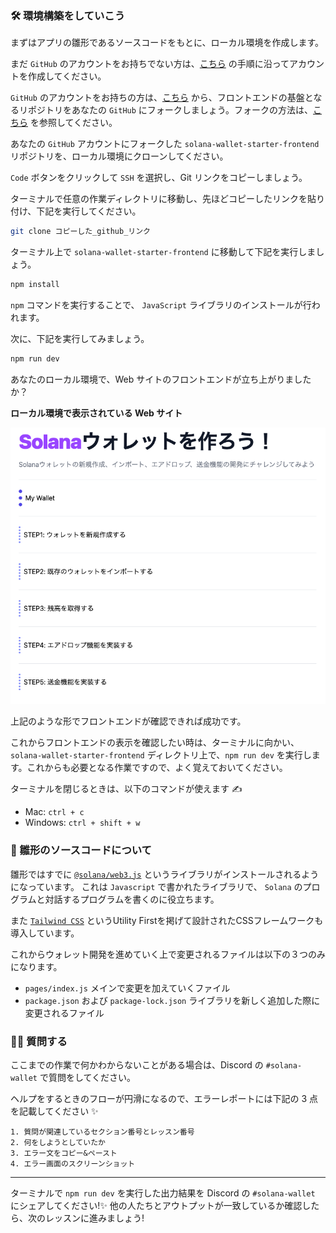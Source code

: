 ### 🛠 環境構築をしていこう

まずはアプリの雛形であるソースコードをもとに、ローカル環境を作成します。

まだ `GitHub` のアカウントをお持ちでない方は、[こちら](https://qiita.com/okumurakengo/items/848f7177765cf25fcde0) の手順に沿ってアカウントを作成してください。

`GitHub` のアカウントをお持ちの方は、[こちら](https://github.com/unchain-dev/solana-wallet-starter-project) から、フロントエンドの基盤となるリポジトリをあなたの `GitHub` にフォークしましょう。フォークの方法は、[こちら](https://denno-sekai.com/github-fork/) を参照してください。

あなたの `GitHub` アカウントにフォークした `solana-wallet-starter-frontend` リポジトリを、ローカル環境にクローンしてください。

`Code` ボタンをクリックして `SSH` を選択し、Git リンクをコピーしましょう。

ターミナルで任意の作業ディレクトリに移動し、先ほどコピーしたリンクを貼り付け、下記を実行してください。

```bash
git clone コピーした_github_リンク
```

ターミナル上で `solana-wallet-starter-frontend` に移動して下記を実行しましょう。

```bash
npm install
```

`npm` コマンドを実行することで、 `JavaScript` ライブラリのインストールが行われます。

次に、下記を実行してみましょう。

```bash
npm run dev
```

あなたのローカル環境で、Web サイトのフロントエンドが立ち上がりましたか？

**ローカル環境で表示されている Web サイト**

![](/public/images/Solana-Wallet/0_2_1.png)

上記のような形でフロントエンドが確認できれば成功です。

これからフロントエンドの表示を確認したい時は、ターミナルに向かい、`solana-wallet-starter-frontend` ディレクトリ上で、`npm run dev` を実行します。これからも必要となる作業ですので、よく覚えておいてください。

ターミナルを閉じるときは、以下のコマンドが使えます ✍️

- Mac: `ctrl + c`
- Windows: `ctrl + shift + w`

### 🎁 雛形のソースコードについて

雛形ではすでに [`@solana/web3.js`](https://solana-labs.github.io/solana-web3.js/index.html) というライブラリがインストールされるようになっています。 これは `Javascript` で書かれたライブラリで、 `Solana` のプログラムと対話するプログラムを書くのに役立ちます。

また [`Tailwind CSS`](https://tailwindcss.com/) というUtility Firstを掲げて設計されたCSSフレームワークも導入しています。

これからウォレット開発を進めていく上で変更されるファイルは以下の３つのみになります。

- `pages/index.js` メインで変更を加えていくファイル
- `package.json` および `package-lock.json` ライブラリを新しく追加した際に変更されるファイル
### 🙋‍♂️ 質問する

ここまでの作業で何かわからないことがある場合は、Discord の `#solana-wallet` で質問をしてください。

ヘルプをするときのフローが円滑になるので、エラーレポートには下記の 3 点を記載してください ✨

```
1. 質問が関連しているセクション番号とレッスン番号
2. 何をしようとしていたか
3. エラー文をコピー&ペースト
4. エラー画面のスクリーンショット
```
---

ターミナルで `npm run dev` を実行した出力結果を Discord の `#solana-wallet` にシェアしてください!✨ 他の人たちとアウトプットが一致しているか確認したら、次のレッスンに進みましょう!
